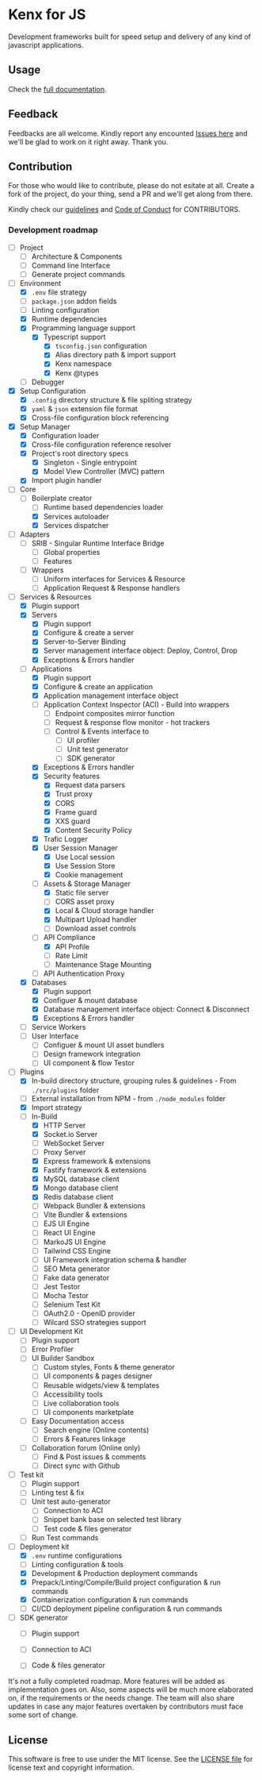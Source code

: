 # Kenx for JS
Development frameworks built for speed setup and delivery of any kind of javascript applications.

## Usage
Check the [full documentation][].

Feedback
-------

Feedbacks are all welcome. Kindly report any encounted [Issues here][] and we'll be glad to work on it right away. Thank you.


Contribution
-------

For those who would like to contribute, please do not esitate at all. Create a fork of the project, do your thing, send a PR and we'll get along from there.

Kindly check our [guidelines](./CONTRIBUTING.md) and [Code of Conduct](./CODE_OF_CONDUCT.md) for CONTRIBUTORS.

### Development roadmap

- [ ] Project
  - [ ] Architecture & Components
  - [ ] Command line Interface
  - [ ] Generate project commands
- [ ] Environment
  - [x] `.env` file strategy
  - [ ] `package.json` addon fields
  - [ ] Linting configuration
  - [x] Runtime dependencies
  - [x] Programming language support
    - [x] Typescript support
      - [x] `tsconfig.json` configuration
      - [x] Alias directory path & import support
      - [x] Kenx namespace
      - [x] Kenx @types
  - [ ] Debugger
- [x] Setup Configuration
  - [x] `.config` directory structure & file spliting strategy
  - [x] `yaml` & `json` extension file format
  - [x] Cross-file configuration block referencing
- [x] Setup Manager
  - [x] Configuration loader
  - [x] Cross-file configuration reference resolver
  - [x] Project's root directory specs
    - [x] Singleton - Single entrypoint
    - [x] Model View Controller (MVC) pattern
  - [x] Import plugin handler
- [ ] Core
  - [ ] Boilerplate creator
    - [ ] Runtime based dependencies loader
    - [x] Services autoloader
    - [x] Services dispatcher
- [ ] Adapters
  - [ ] SRIB - Singular Runtime Interface Bridge
    - [ ] Global properties
    - [ ] Features
  - [ ] Wrappers
    - [ ] Uniform interfaces for Services & Resource
    - [ ] Application Request & Response handlers
- [ ] Services & Resources
  - [x] Plugin support
  - [x] Servers
    - [x] Plugin support
    - [x] Configure & create a server
    - [x] Server-to-Server Binding
    - [x] Server management interface object: Deploy, Control, Drop
    - [x] Exceptions & Errors handler
  - [ ] Applications
    - [x] Plugin support
    - [x] Configure & create an application
    - [x] Application management interface object
    - [ ] Application Context Inspector (ACI) - Build into wrappers
      - [ ] Endpoint composites mirror function
      - [ ] Request & response flow monitor - hot trackers
      - [ ] Control & Events interface to
        - [ ] UI profiler
        - [ ] Unit test generator
        - [ ] SDK generator
    - [x] Exceptions & Errors handler
    - [x] Security features
      - [x] Request data parsers
      - [x] Trust proxy
      - [x] CORS
      - [x] Frame guard
      - [x] XXS guard
      - [x] Content Security Policy
    - [x] Trafic Logger
    - [x] User Session Manager
      - [x] Use Local session
      - [x] Use Session Store
      - [x] Cookie management
    - [ ] Assets & Storage Manager
      - [x] Static file server
      - [ ] CORS asset proxy
      - [x] Local & Cloud storage handler
      - [x] Multipart Upload handler
      - [ ] Download asset controls
    - [ ] API Compliance
      - [x] API Profile
      - [ ] Rate Limit
      - [ ] Maintenance Stage Mounting
    - [ ] API Authentication Proxy
  - [x] Databases
    - [x] Plugin support
    - [x] Configuer & mount database
    - [x] Database management interface object: Connect & Disconnect
    - [x] Exceptions & Errors handler
  - [ ] Service Workers
  - [ ] User Interface
    - [ ] Configuer & mount UI asset bundlers
    - [ ] Design framework integration
    - [ ] UI component & flow Testor
- [ ] Plugins
  - [x] In-build directory structure, grouping rules & guidelines - From `./src/plugins` folder
  - [ ] External installation from NPM - from `./node_modules` folder
  - [x] Import strategy
  - [ ] In-Build
    - [x] HTTP Server
    - [x] Socket.io Server
    - [ ] WebSocket Server
    - [ ] Proxy Server
    - [x] Express framework & extensions
    - [x] Fastify framework & extensions
    - [x] MySQL database client
    - [x] Mongo database client
    - [x] Redis database client
    - [ ] Webpack Bundler & extensions
    - [ ] Vite Bundler & extensions
    - [ ] EJS UI Engine
    - [ ] React UI Engine
    - [ ] MarkoJS UI Engine
    - [ ] Tailwind CSS Engine
    - [ ] UI Framework integration schema & handler
    - [ ] SEO Meta generator
    - [ ] Fake data generator
    - [ ] Jest Testor
    - [ ] Mocha Testor
    - [ ] Selenium Test Kit
    - [ ] OAuth2.0 - OpenID provider
    - [ ] Wilcard SSO strategies support
- [ ] UI Development Kit
  - [ ] Plugin support
  - [ ] Error Profiler
  - [ ] UI Builder Sandbox
    - [ ] Custom styles, Fonts & theme generator
    - [ ] UI components & pages designer
    - [ ] Reusable widgets/view & templates
    - [ ] Accessibility tools
    - [ ] Live collaboration tools
    - [ ] UI components marketplate
  - [ ] Easy Documentation access
    - [ ] Search engine (Online contents)
    - [ ] Errors & Features linkage
  - [ ] Collaboration forum (Online only)
    - [ ] Find & Post issues & comments
    - [ ] Direct sync with Github
- [ ] Test kit
  - [ ] Plugin support
  - [ ] Linting test & fix
  - [ ] Unit test auto-generator
    - [ ] Connection to ACI
    - [ ] Snippet bank base on selected test library
    - [ ] Test code & files generator
  - [ ] Run Test commands
- [ ] Deployment kit
  - [x] `.env` runtime configurations
  - [ ] Linting configuration & tools
  - [x] Development & Production deployment commands
  - [x] Prepack/Linting/Compile/Build project configuration & run commands
  - [x] Containerization configuration & run commands
  - [ ] CI/CD deployment pipeline configuration & run commands
- [ ] SDK generator
  - [ ] Plugin support
  - [ ] Connection to ACI
  - [ ] Code & files generator


It's not a fully completed roadmap. More features will be added as implementation goes on. Also, some aspects will be much more elaborated on, if the requirements or the needs change. The team will also share updates in case any major features overtaken by contributors must face some sort of change.


License
-------

This software is free to use under the MIT license. See the [LICENSE file][] for license text and copyright information.

[LICENSE file]: https://github.com/ckenx/kenx-js/blob/master/LICENSE
[Issues here]: https://github.com/ckenx/kenx-js/issues
[full documentation]: https://kenx.webmicros.com/kenx-js
